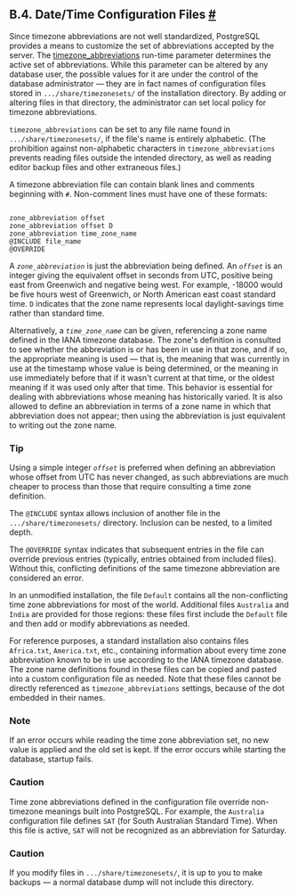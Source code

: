 ## B.4. Date/Time Configuration Files [#](#DATETIME-CONFIG-FILES)

Since timezone abbreviations are not well standardized, PostgreSQL provides a means to customize the set of abbreviations accepted by the server. The [timezone\_abbreviations](runtime-config-client.html#GUC-TIMEZONE-ABBREVIATIONS) run-time parameter determines the active set of abbreviations. While this parameter can be altered by any database user, the possible values for it are under the control of the database administrator — they are in fact names of configuration files stored in `.../share/timezonesets/` of the installation directory. By adding or altering files in that directory, the administrator can set local policy for timezone abbreviations.

`timezone_abbreviations` can be set to any file name found in `.../share/timezonesets/`, if the file's name is entirely alphabetic. (The prohibition against non-alphabetic characters in `timezone_abbreviations` prevents reading files outside the intended directory, as well as reading editor backup files and other extraneous files.)

A timezone abbreviation file can contain blank lines and comments beginning with `#`. Non-comment lines must have one of these formats:

```

zone_abbreviation offset
zone_abbreviation offset D
zone_abbreviation time_zone_name
@INCLUDE file_name
@OVERRIDE
```

A *`zone_abbreviation`* is just the abbreviation being defined. An *`offset`* is an integer giving the equivalent offset in seconds from UTC, positive being east from Greenwich and negative being west. For example, -18000 would be five hours west of Greenwich, or North American east coast standard time. `D` indicates that the zone name represents local daylight-savings time rather than standard time.

Alternatively, a *`time_zone_name`* can be given, referencing a zone name defined in the IANA timezone database. The zone's definition is consulted to see whether the abbreviation is or has been in use in that zone, and if so, the appropriate meaning is used — that is, the meaning that was currently in use at the timestamp whose value is being determined, or the meaning in use immediately before that if it wasn't current at that time, or the oldest meaning if it was used only after that time. This behavior is essential for dealing with abbreviations whose meaning has historically varied. It is also allowed to define an abbreviation in terms of a zone name in which that abbreviation does not appear; then using the abbreviation is just equivalent to writing out the zone name.

### Tip

Using a simple integer *`offset`* is preferred when defining an abbreviation whose offset from UTC has never changed, as such abbreviations are much cheaper to process than those that require consulting a time zone definition.

The `@INCLUDE` syntax allows inclusion of another file in the `.../share/timezonesets/` directory. Inclusion can be nested, to a limited depth.

The `@OVERRIDE` syntax indicates that subsequent entries in the file can override previous entries (typically, entries obtained from included files). Without this, conflicting definitions of the same timezone abbreviation are considered an error.

In an unmodified installation, the file `Default` contains all the non-conflicting time zone abbreviations for most of the world. Additional files `Australia` and `India` are provided for those regions: these files first include the `Default` file and then add or modify abbreviations as needed.

For reference purposes, a standard installation also contains files `Africa.txt`, `America.txt`, etc., containing information about every time zone abbreviation known to be in use according to the IANA timezone database. The zone name definitions found in these files can be copied and pasted into a custom configuration file as needed. Note that these files cannot be directly referenced as `timezone_abbreviations` settings, because of the dot embedded in their names.

### Note

If an error occurs while reading the time zone abbreviation set, no new value is applied and the old set is kept. If the error occurs while starting the database, startup fails.

### Caution

Time zone abbreviations defined in the configuration file override non-timezone meanings built into PostgreSQL. For example, the `Australia` configuration file defines `SAT` (for South Australian Standard Time). When this file is active, `SAT` will not be recognized as an abbreviation for Saturday.

### Caution

If you modify files in `.../share/timezonesets/`, it is up to you to make backups — a normal database dump will not include this directory.